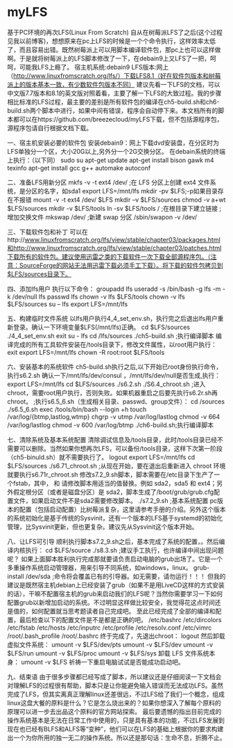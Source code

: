 # myLFS
基于PC环境的再次LFS(Linux From Scratch)
自从在树莓派LFS了之后(这个过程见我以前博客)，想想原来在pc上LFS的时候是一个个命令执行，这样效率太低了，而且容易出错。既然树莓派上可以用脚本编译软件包，那pc上也可以这样做啊。于是就将树莓派上的LFS脚本修改了一下，在debain9上又LFS了一把，呵呵，可能我LFS上瘾了。
宿主机系统:debain9
LFS版本:网上（http://www.linuxfromscratch.org/lfs/）下载LFS8.1（好在软件包版本和树莓派上的版本基本一致，有少数软件包版本不同）
建议先看一下LFS的文档，可以中文版7.7版本和8.1的英文版对照着看，主要了解一下LFS的大致过程。我的步骤相比标准的LFS过程，最主要的差别是所有软件包的编译在ch5-build.sh和ch6-build.sh两个脚本中进行，如果中间有错误，程序会自动停下来。本文档所有的脚本都可以在https://github.com/breezecloud/myLFS下载，但不包括源程序包，源程序包请自行根据文档下载。

一、宿主机安装必要的软件包
安装debain9：网上下载dvd安装盘，在分区时为LFS单独分一个区，大小20G以上,另外分一个2G交换分区。
在debain系统的终端上执行：（以下同）
sudo su
apt-get update
apt-get install bison gawk m4 texinfo
apt-get install gcc g++ automake autoconf

二、准备LFS用新分区
mkfs -v -t ext4 /dev/<xxx> ;在 LFS 分区上创建 ext4 文件系统，<xxx>是分区的名字，如sda1
export LFS=/mnt/lfs
mkdir -pv $LFS;-p如果目录存在不报错
mount -v -t ext4 /dev/<xxx> $LFS
mkdir –v $LFS/sources
chmod -v a+wt $LFS/sources
mkdir -v $LFS/tools
ln -sv $LFS/tools /  ;在根目录下建立链接
;增加交换文件
mkswap /dev/<yyy> ;新建 swap 分区
/sbin/swapon -v /dev/<zzz>

三、下载软件包和补丁
可以在http://www.linuxfromscratch.org/lfs/view/stable/chapter03/packages.html和http://www.linuxfromscratch.org/lfs/view/stable/chapter03/patches.html下载所有的软件包。建议使用迅雷之类的下载软件一次下载全部源程序包。（注意：SourceForge的网站无法用迅雷下载必须手工下载）。将下载的软件包拷贝到$LFS/sources目录下。

四、添加lfs用户
执行以下命令：
groupadd lfs
useradd -s /bin/bash -g lfs -m -k /dev/null lfs
passwd lfs
chown -v lfs $LFS/tools
chown -v lfs $LFS/sources
su – lfs
export LFS=/mnt/lfs

五、构建临时文件系统
以lfs用户执行4_4_set_env.sh，执行完之后退出lfs用户重新登录。确认一下环境变量$LFS(/mnt/lfs)正确。
cd $LFS/sources
./4_4_set_env.sh
exit
su - lfs 
cd /lfs/sources
./ch5-build.sh ;执行编译脚本
编译完成的所有工具软件安装在/tools目录下，修改文件属性，以root用户执行：
exit
export LFS=/mnt/lfs
chown -R root:root $LFS/tools

六、安装基本的系统软件
ch5-build.sh执行之后,以下开始已root身份执行命令，执行s6.2.sh 确认一下/mnt/lfs/dev/consul ，/mnt/lfs/dev/null是否生成,执行：
export LFS=/mnt/lfs
cd $LFS/sources
./s6.2.sh
./S6.4_chroot.sh ;进入chroot，需要root用户执行，否则失败。如果机器重启之后要先执行s6.2r.sh再chroot。
;执行s6.5_6.sh（生成相关目录、passwd、group文件）：
cd /sources
./s6.5_6.sh
exec /tools/bin/bash --login +h 
touch /var/log/{btmp,lastlog,wtmp} 
chgrp -v utmp /var/log/lastlog 
chmod -v 664 /var/log/lastlog 
chmod -v 600 /var/log/btmp
./ch6-build.sh;执行编译脚本

七、清除系统及基本系统配置
清除调试信息及/tools目录，此时/tools目录已经不需要可以删除。当然如果你想再次LFS，可以备份/tools目录，这样下次第一阶段（ch5-binuld.sh）就不需要执行了。
logout
export LFS=/mnt/lfs
cd $LFS/sources
./s6.71_chroot.sh ;从现在开始，要在退出后重新进入 chroot 环境就要执行s6.71r_chroot.sh
修改s7.2_9.sh脚本，脚本需要在/etc目录下生产了一个fstab，其中<xxx>， <yyy> 和 <fff> 请修改脚本用适当的值替换。例如 sda2，sda5 和 ext4；另外假定根分区（或者是磁盘分区）是 sda2，脚本生成了/boot/grub/grub.cfg配置文件，如果启动文件不是sda2需要修改脚本。
./s7.2_9.sh ;基本系统配置
pc版本的配置（包括启动配置）比树莓派复杂，这里请参考手册的介绍。另外这个版本的系统初始化是基于传统的Sysvinit，还有一个版本的LFS基于systemd的初始化管理，比Sysvinit更新，但也更复杂。建议先从Sysvinit这个版本开始。

八、让LFS可引导
顺利执行脚本s7.2_9.sh之后，基本完成了系统的配置，。然后编译内核执行：
cd $LFS/source
./s8.3.sh ;建议手工执行，也许编译中间出现问题呢？
如果上面脚本胜利执行完成那就要请负责启动电脑的grub出场了。它是一个多重操作系统启动管理器，用来引导不同系统，如windows，linux。
grub-install /dev/sda ;命令将会覆盖已有的引导器。如无需要，请勿运行！！！
但我的建议是既然宿主机debian上已经安装了grub（如果不是用LiveCD这样的方式安装的话），干嘛不配置宿主机的grub来启动我们的LFS呢？当然你需要学习一下如何配置grub以新增加启动的系统。不过明显这样做比较安全，我觉得花这点时间还是值的，如何配置就当思考题读者自己完成吧。
至此已经完成了全部的编译和配置，最后检查以下的配置文件是不是都是正确的吧。
/etc/bashrc
/etc/dircolors
/etc/fstab
/etc/hosts
/etc/inputrc
/etc/profile
/etc/resolv.conf
/etc/vimrc
/root/.bash_profile
/root/.bashrc
终于完成了，先退出chroot：
logout
然后卸载虚拟文件系统：
umount -v $LFS/dev/pts
umount -v $LFS/dev
umount -v $LFS/run
umount -v $LFS/proc
umount -v $LFS/sys
卸载 LFS 文件系统本身：
umount -v $LFS
祈祷一下重启电脑试试是否能成功启动吧。

九、结束语
由于很多步骤都已经写成了脚本，所以建议还是仔细阅读一下文档会对理解LFS的过程很有帮助，脚本只是让你能避免输入错误而无法成功LFS。虽然完成了LFS，但其实离真正理解linux还差很远，不过LFS给了我们一个概念，组成linux这盘大餐的原料是什么？它是怎么烧出来的？如果你想深入了解每个原料的原理可以进一步去出品这个原料的官方网站探索。
最后要遗憾的指出目前完成的操作系统基本是无法在日常工作中使用的，只是具有基本的功能，不过LFS发展到现在也已经有BLFS和ALFS等“变种”，他们可以在LFS的基础上根据你的要求构建出一个为你所用的独一无二的操作系统。所以还是那句话：生命不息，折腾不止。
